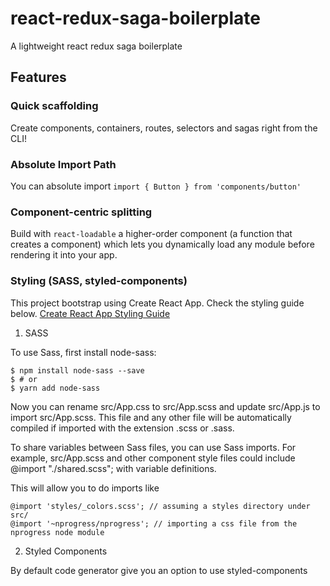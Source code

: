 # react-redux-saga-boilerplate

A lightweight react redux saga boilerplate

## Features

### Quick scaffolding

Create components, containers, routes, selectors and sagas right from the CLI!

### Absolute Import Path

You can absolute import `import { Button } from 'components/button'`

### Component-centric splitting

Build with `react-loadable` a higher-order component (a function that creates a component) which lets you dynamically load any module before rendering it into your app.

### Styling (SASS, styled-components)

This project bootstrap using Create React App. Check the styling guide below.
[Create React App Styling Guide](https://facebook.github.io/create-react-app/docs/adding-a-sass-stylesheet)

1. SASS

To use Sass, first install node-sass:

```
$ npm install node-sass --save
$ # or
$ yarn add node-sass
```

Now you can rename src/App.css to src/App.scss and update src/App.js to import src/App.scss. This file and any other file will be automatically compiled if imported with the extension .scss or .sass.

To share variables between Sass files, you can use Sass imports. For example, src/App.scss and other component style files could include @import "./shared.scss"; with variable definitions.

This will allow you to do imports like

```
@import 'styles/_colors.scss'; // assuming a styles directory under src/
@import '~nprogress/nprogress'; // importing a css file from the nprogress node module
```

2. Styled Components

By default code generator give you an option to use styled-components
